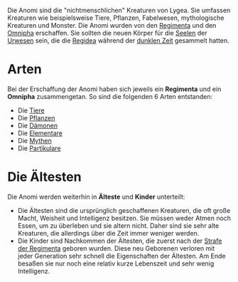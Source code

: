 Die Anomi sind die "nichtmenschlichen" Kreaturen von Lygea. Sie umfassen Kreaturen wie beispielsweise Tiere, Pflanzen, Fabelwesen, mythologische Kreaturen und Monster. Die Anomi wurden von den [Regimenta](Die%20Regimenta) und den [Omnipha](Die%20Omnipha) erschaffen. Sie sollten die
neuen Körper für die [Seelen](Die%20Seele) der [Urwesen](Die%20Urwesen.md) sein, die die [Regidea](Die%20Regidea) während der [dunklen Zeit](Die%20Dunkle%20Zeit) gesammelt hatten.
# Arten
Bei der Erschaffung der Anomi haben sich jeweils ein **Regimenta** und ein **Omnipha** zusammengetan. So sind die folgenden 6 Arten entstanden:
- Die [Tiere](Die%20Tiere)
- Die [Pflanzen](Die%20Pflanzen)
- Die [Dämonen](Die%20Dämonen)
- Die [Elementare](Die%20Elementare)
- Die [Mythen](Die%20Mythen)
- Die [Partikulare](Die%20Partikulare)
# Die Ältesten
Die Anomi werden weiterhin in **Älteste** und **Kinder** unterteilt:
- Die Ältesten sind die ursprünglich geschaffenen Kreaturen, die oft große Macht, Weisheit und Intelligenz besitzen. Sie müssen weder Atmen noch Essen, um zu überleben und sie altern nicht. Daher sind sie sehr alte Kreaturen, die allerdings über die Zeit immer weniger werden.
- Die Kinder sind Nachkommen der Ältesten, die zuerst nach der [Strafe der Regimenta](Die%20Strafe%20der%20Regimenta) geboren wurden. Diese neu Geborenen verloren mit jeder Generation sehr schnell die Eigenschaften der Ältesten. Am Ende besaßen sie nur noch eine relativ kurze Lebenszeit und sehr wenig Intelligenz.